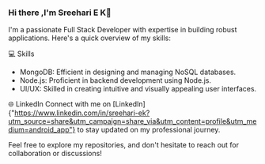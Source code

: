 ### Hi there ,I'm Sreehari E K👋

I'm a passionate Full Stack Developer with expertise in building robust applications. Here's a quick overview of my skills:



💻 Skills
- MongoDB: Efficient in designing and managing NoSQL databases.
- Node.js: Proficient in backend development using Node.js.
- UI/UX: Skilled in creating intuitive and visually appealing user interfaces.


🌐 LinkedIn
Connect with me on [LinkedIn]{"https://www.linkedin.com/in/sreehari-ek?utm_source=share&utm_campaign=share_via&utm_content=profile&utm_medium=android_app"} to stay updated on my professional journey.

Feel free to explore my repositories, and don't hesitate to reach out for collaboration or discussions!
